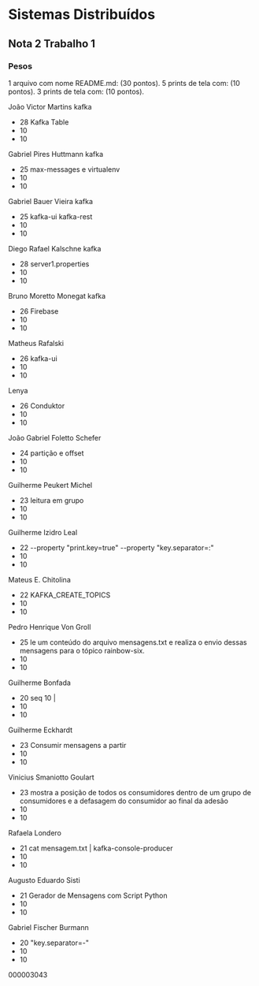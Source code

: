 # Sistemas Distribuídos
## Nota 2 Trabalho 1
### Pesos

1 arquivo com nome README.md: (30 pontos). 
5 prints de tela com: (10 pontos). 
3 prints de tela com: (10 pontos). 

João Victor Martins kafka
- 28 Kafka Table
- 10
- 10   

Gabriel Pires Huttmann kafka
- 25 max-messages e virtualenv
- 10
- 10

Gabriel Bauer Vieira kafka
- 25 kafka-ui  kafka-rest
- 10
- 10

Diego Rafael Kalschne kafka
- 28 server1.properties
- 10
- 10

Bruno Moretto Monegat kafka
- 26  Firebase
- 10
- 10

Matheus Rafalski 
- 26 kafka-ui   	
- 10
- 10

Lenya
- 26 Conduktor
- 10
- 10

João Gabriel Foletto Schefer
- 24  partição e offset
- 10
- 10


Guilherme Peukert Michel
- 23   leitura em grupo 
- 10
- 10


Guilherme Izidro Leal
- 22 --property "print.key=true" --property "key.separator=:"  
- 10
- 10


Mateus E. Chitolina
- 22  KAFKA_CREATE_TOPICS
- 10
- 10


Pedro Henrique Von Groll
- 25 le um conteúdo do arquivo mensagens.txt e realiza o envio dessas mensagens para o tópico rainbow-six.
- 10
- 10



Guilherme Bonfada
- 20   seq 10 |
- 10
- 10


Guilherme Eckhardt
- 23    Consumir mensagens a partir 
- 10
- 10


Vinicius Smaniotto Goulart
- 23   mostra a posição de todos os consumidores dentro de um grupo de consumidores e a defasagem do consumidor ao final da adesão  
- 10
- 10

Rafaela Londero
- 21     cat mensagem.txt | kafka-console-producer 
- 10
- 10

Augusto Eduardo Sisti
- 21      Gerador de Mensagens com Script Python
- 10
- 10


Gabriel Fischer Burmann
- 20       "key.separator=-"
- 10
- 10

000003043